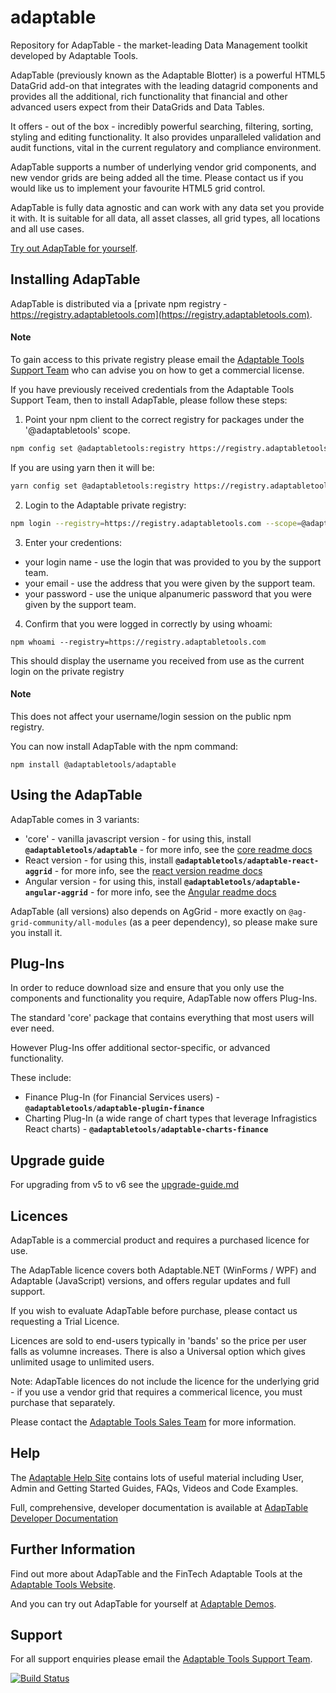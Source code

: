 # adaptable

Repository for AdapTable - the market-leading Data Management toolkit developed by Adaptable Tools.

AdapTable (previously known as the Adaptable Blotter) is a powerful HTML5 DataGrid add-on that integrates with the leading datagrid components and provides all the additional, rich functionality that financial and other advanced users expect from their DataGrids and Data Tables.

It offers - out of the box - incredibly powerful searching, filtering, sorting, styling and editing functionality. It also provides unparalleled validation and audit functions, vital in the current regulatory and compliance environment. 

AdapTable supports a number of underlying vendor grid components, and new vendor grids are being added all the time.  Please contact us if you would like us to implement your favourite HTML5 grid control.

AdapTable is fully data agnostic and can work with any data set you provide it with. It is suitable for all data, all asset classes, all grid types, all locations and all use cases.

[Try out AdapTable for yourself](https://demo.adaptableblotter.com).

## Installing AdapTable

AdapTable is distributed via a [private npm registry - https://registry.adaptabletools.com](https://registry.adaptabletools.com).

#### Note
To gain access to this private registry please email the [Adaptable Tools Support Team](mailto:support@adaptabletools.com) who can advise you on how to get a commercial license.

If you have previously received credentials from the Adaptable Tools Support Team, then to install AdapTable, please follow these steps:

1. Point your npm client to the correct registry for packages under the '@adaptabletools' scope.

```sh
npm config set @adaptabletools:registry https://registry.adaptabletools.com

```
If you are using yarn then it will be:
```sh
yarn config set @adaptabletools:registry https://registry.adaptabletools.com
```

2. Login to the Adaptable private registry:

```sh
npm login --registry=https://registry.adaptabletools.com --scope=@adaptabletools
```

3. Enter your credentions:

  * your login name - use the login that was provided to you by the support team.
  * your email - use the address that you were given by the support team.
  * your password - use the unique alpanumeric password that you were given by the support team.

4. Confirm that you were logged in correctly by using whoami:

```
npm whoami --registry=https://registry.adaptabletools.com
```

This should display the username you received from use as the current login on the private registry

#### Note

This does not affect your username/login session on the public npm registry.

You can now install AdapTable with the npm command:

```
npm install @adaptabletools/adaptable
```

## Using the AdapTable

AdapTable comes in 3 variants:
 
  * 'core' - vanilla javascript version - for using this, install **`@adaptabletools/adaptable`** - for more info, see the [core readme docs](./packages/adaptable/README.md)
  * React version - for using this, install **`@adaptabletools/adaptable-react-aggrid`** - for more info, see the [react version readme docs](./packages/adaptable-react-aggrid/README.md)
  * Angular version - for using this, install **`@adaptabletools/adaptable-angular-aggrid`** - for more info, see the [Angular readme docs](./packages/adaptable-ng-aggrid/README.md)

AdapTable (all versions) also depends on AgGrid - more exactly on `@ag-grid-community/all-modules` (as a peer dependency), so please make sure you install it.

## Plug-Ins

In order to reduce download size and ensure that you only use the components and functionality you require, AdapTable now offers Plug-Ins.

The standard 'core' package that contains everything that most users will ever need.  

However Plug-Ins offer additional sector-specific, or advanced functionality.

These include:

- Finance Plug-In (for Financial Services users) - **`@adaptabletools/adaptable-plugin-finance`**
- Charting Plug-In (a wide range of chart types that leverage Infragistics React charts)  - **`@adaptabletools/adaptable-charts-finance`**


## Upgrade guide

For upgrading from v5 to v6 see the [upgrade-guide.md](./packages/adaptable/upgrade-guide.md)

## Licences

AdapTable is a commercial product and requires a purchased licence for use.

The AdapTable licence covers both Adaptable.NET (WinForms / WPF) and Adaptable (JavaScript) versions, and offers regular updates and full support.

If you wish to evaluate AdapTable before purchase, please contact us requesting a Trial Licence.

Licences are sold to end-users typically in 'bands' so the price per user falls as volumne increases. There is also a Universal option which gives unlimited usage to unlimited users.

Note: AdapTable licences do not include the licence for the underlying grid - if you use a vendor grid that requires a commerical licence, you must purchase that separately.

Please contact the [Adaptable Tools Sales Team](mailto:sales@adaptabletools.com) for more information.

## Help

The [Adaptable Help Site](https://adaptabletools.zendesk.com/hc/en-us) contains lots of useful material including User, Admin and Getting Started Guides, FAQs, Videos and Code Examples.

Full, comprehensive, developer documentation is available at [AdapTable Developer Documentation](https://api.adaptableblotter.com/index.html)

## Further Information

Find out more about AdapTable and the FinTech Adaptable Tools at the [Adaptable Tools Website](http://www.adaptabletools.com).

And you can try out AdapTable for yourself at [Adaptable Demos](https://demo.adaptableblotter.com).

## Support

For all support enquiries please email the [Adaptable Tools Support Team](mailto:support@adaptabletools.com).

[![Build Status](https://travis-ci.org/JonnyAdaptableTools/adaptableblotter.svg?branch=master)](https://travis-ci.org/JonnyAdaptableTools/adaptableblotter)
